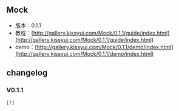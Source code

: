 ## Mock

* 版本：0.1.1
* 教程：[http://gallery.kissyui.com/Mock/0.1.1/guide/index.html](http://gallery.kissyui.com/Mock/0.1.1/guide/index.html)
* demo：[http://gallery.kissyui.com/Mock/0.1.1/demo/index.html](http://gallery.kissyui.com/Mock/0.1.1/demo/index.html)

## changelog

### V0.1.1

    [!]


